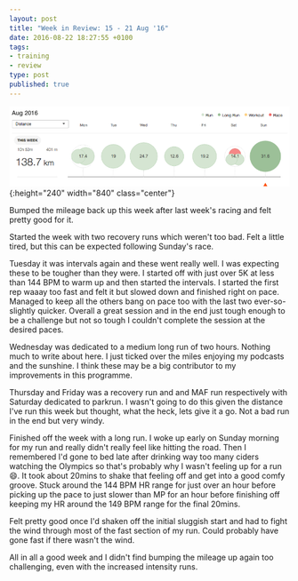 ```yaml
---
layout: post
title: "Week in Review: 15 - 21 Aug '16"
date: 2016-08-22 18:27:55 +0100
tags:
- training
- review
type: post
published: true
---
```


![Week in Review: 15 - 21 Aug '16](/img/week-in-review-15-21Aug16.png){:height="240" width="840" class="center"}

Bumped the mileage back up this week after last week's racing and felt pretty good for it.

Started the week with two recovery runs which weren't too bad. Felt a little tired, but this can be expected following Sunday's race.

Tuesday it was intervals again and these went really well. I was expecting these to be tougher than they were. I started off with just over 5K at less than 144 BPM to warm up and then started the intervals. I started the first rep waaay too fast and felt it but slowed down and finished right on pace. Managed to keep all the others bang on pace too with the last two ever-so-slightly quicker. Overall a great session and in the end just tough enough to be a challenge but not so tough I couldn't complete the session at the desired paces.

Wednesday was dedicated to a medium long run of two hours. Nothing much to write about here. I just ticked over the miles enjoying my podcasts and the sunshine. I think these may be a big contributor to my improvements in this programme.

Thursday and Friday was a recovery run and and MAF run respectively with Saturday dedicated to parkrun.  I wasn't going to do this given the distance I've run this week but thought, what the heck, lets give it a go.  Not a bad run in the end but very windy.

Finished off the week with a long run.  I woke up early on Sunday morning for my run and really didn't really feel like hitting the road.  Then I remembered I'd gone to bed late after drinking way too many ciders watching the Olympics so that's probably why I wasn't feeling up for a run :smile:. It took about 20mins to shake that feeling off and get into a good comfy groove. Stuck around the 144 BPM HR range for just over an hour before picking up the pace to just slower than MP for an hour before finishing off keeping my HR around the 149 BPM range for the final 20mins.

Felt pretty good once I'd shaken off the initial sluggish start and had to fight the wind through most of the fast section of my run. Could probably have gone fast if there wasn't the wind.

All in all a good week and I didn't find bumping the mileage up again too challenging, even with the increased intensity runs.
